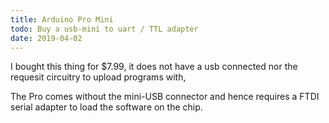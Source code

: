 ```yaml
---
title: Arduino Pro Mini
todo: Buy a usb-mini to uart / TTL adapter
date: 2019-04-02
---
```


I bought this thing for $7.99, it does not have a usb connected nor the 
requesit circuitry to upload programs with,

The Pro comes without the mini-USB connector and hence requires a FTDI serial
adapter to load the software on the chip.

